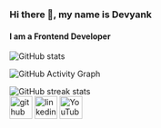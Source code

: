 ### Hi there 👋, my name is Devyank
#### I am a Frontend Developer

![GitHub stats](https://github-readme-stats.vercel.app/api?username=2devyank&show_icons=true&count_private=true)  

![GitHub Activity Graph](https://activity-graph.herokuapp.com/graph?username=2devyank)  

![GitHub streak stats](https://github-readme-streak-stats.herokuapp.com/?user=2devyank)  
[<img src='https://cdn.jsdelivr.net/npm/simple-icons@3.0.1/icons/github.svg' alt='github' height='40'>](https://github.com/2devyank)  [<img src='https://cdn.jsdelivr.net/npm/simple-icons@3.0.1/icons/linkedin.svg' alt='linkedin' height='40'>](https://www.linkedin.com/in/devyank-nagpal-58564a204/)  [<img src='https://cdn.jsdelivr.net/npm/simple-icons@3.0.1/icons/youtube.svg' alt='YouTube' height='40'>](https://www.youtube.com/channel/UCsRLQHLuJ-wLiKrld__ZJFg)  


